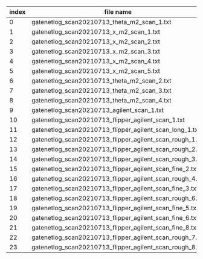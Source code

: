 |index |file name                |scan name      |             |
|------|-------------------------|--------------|--------------|
|0     |gatenetlog_scan20210713_theta_m2_scan_1.txt|scan20210713_theta_m2_scan_1.txt||
|1     |gatenetlog_scan20210713_x_m2_scan_1.txt|scan20210713_x_m2_scan_1.txt||
|2     |gatenetlog_scan20210713_x_m2_scan_2.txt|scan20210713_x_m2_scan_2.txt||
|3     |gatenetlog_scan20210713_x_m2_scan_3.txt|scan20210713_x_m2_scan_3.txt||
|4     |gatenetlog_scan20210713_x_m2_scan_4.txt|scan20210713_x_m2_scan_4.txt||
|5     |gatenetlog_scan20210713_x_m2_scan_5.txt|scan20210713_x_m2_scan_5.txt||
|6     |gatenetlog_scan20210713_theta_m2_scan_2.txt|scan20210713_theta_m2_scan_2.txt||
|7     |gatenetlog_scan20210713_theta_m2_scan_3.txt|scan20210713_theta_m2_scan_3.txt||
|8     |gatenetlog_scan20210713_theta_m2_scan_4.txt|scan20210713_theta_m2_scan_4.txt||
|9     |gatenetlog_scan20210713_agilent_scan_1.txt|scan20210713_agilent_scan_1.txt||
|10    |gatenetlog_scan20210713_flipper_agilent_scan_1.txt|scan20210713_flipper_agilent_scan_1.txt||
|11    |gatenetlog_scan20210713_flipper_agilent_scan_long_1.txt|scan20210713_flipper_agilent_scan_long_1.txt||
|12    |gatenetlog_scan20210713_flipper_agilent_scan_rough_1.txt|scan20210713_flipper_agilent_scan_rough_1.txt||
|13    |gatenetlog_scan20210713_flipper_agilent_scan_rough_2.txt|scan20210713_flipper_agilent_scan_rough_2.txt||
|14    |gatenetlog_scan20210713_flipper_agilent_scan_rough_3.txt|scan20210713_flipper_agilent_scan_rough_3.txt||
|15    |gatenetlog_scan20210713_flipper_agilent_scan_fine_2.txt|scan20210713_flipper_agilent_scan_fine_2.txt||
|16    |gatenetlog_scan20210713_flipper_agilent_scan_rough_4.txt|scan20210713_flipper_agilent_scan_rough_4.txt||
|17    |gatenetlog_scan20210713_flipper_agilent_scan_fine_3.txt|scan20210713_flipper_agilent_scan_fine_3.txt||
|18    |gatenetlog_scan20210713_flipper_agilent_scan_rough_6.txt|scan20210713_flipper_agilent_scan_rough_6.txt||
|19    |gatenetlog_scan20210713_flipper_agilent_scan_fine_5.txt|scan20210713_flipper_agilent_scan_fine_5.txt||
|20    |gatenetlog_scan20210713_flipper_agilent_scan_fine_6.txt|scan20210713_flipper_agilent_scan_fine_6.txt||
|21    |gatenetlog_scan20210713_flipper_agilent_scan_fine_8.txt|scan20210713_flipper_agilent_scan_fine_8.txt||
|22    |gatenetlog_scan20210713_flipper_agilent_scan_rough_7.txt|scan20210713_flipper_agilent_scan_rough_7.txt||
|23    |gatenetlog_scan20210713_flipper_agilent_scan_rough_8.txt|scan20210713_flipper_agilent_scan_rough_8.txt||
